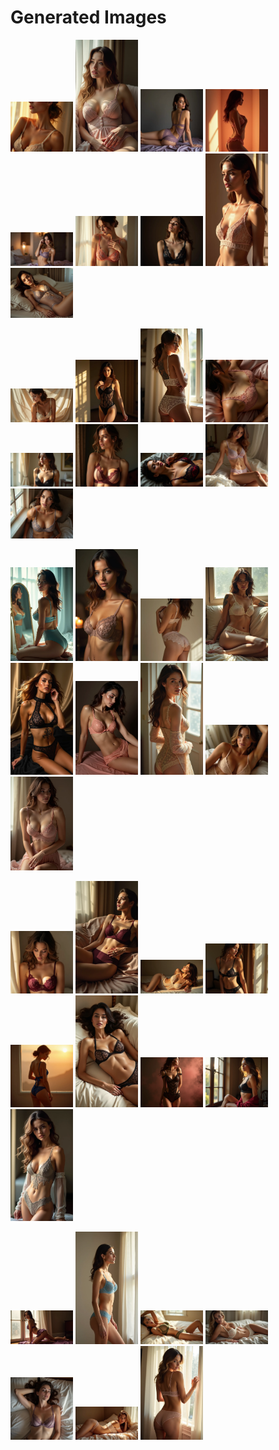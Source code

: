 # Generated Images



<img src="2025_06_21_01.webp" width="100"/> <img src="2025_06_21_02.webp" width="100"/> <img src="2025_06_21_03.webp" width="100"/> <img src="2025_06_21_04.webp" width="100"/> <img src="2025_06_21_05.webp" width="100"/> <img src="2025_06_21_06.webp" width="100"/> <img src="2025_06_21_07.webp" width="100"/> <img src="2025_06_21_08.webp" width="100"/> <img src="2025_06_21_09.webp" width="100"/>

<img src="2025_06_21_10.webp" width="100"/> <img src="2025_06_21_11.webp" width="100"/> <img src="2025_06_21_12.webp" width="100"/> <img src="2025_06_21_13.webp" width="100"/> <img src="2025_06_21_14.webp" width="100"/> <img src="2025_06_21_15.webp" width="100"/> <img src="2025_06_21_16.webp" width="100"/> <img src="2025_06_21_17.webp" width="100"/> <img src="2025_06_21_18.webp" width="100"/>

<img src="2025_06_21_19.webp" width="100"/> <img src="2025_06_21_20.webp" width="100"/> <img src="2025_06_21_21.webp" width="100"/> <img src="2025_06_21_22.webp" width="100"/> <img src="2025_06_21_23.webp" width="100"/> <img src="2025_06_21_24.webp" width="100"/> <img src="2025_06_21_25.webp" width="100"/> <img src="2025_06_21_26.webp" width="100"/> <img src="2025_06_21_27.webp" width="100"/>

<img src="2025_06_21_28.webp" width="100"/> <img src="2025_06_21_29.webp" width="100"/> <img src="2025_06_21_30.webp" width="100"/> <img src="2025_06_21_31.webp" width="100"/> <img src="2025_06_21_32.webp" width="100"/> <img src="2025_06_21_33.webp" width="100"/> <img src="2025_06_21_34.webp" width="100"/> <img src="2025_06_21_35.webp" width="100"/> <img src="2025_06_21_36.webp" width="100"/>

<img src="2025_06_21_37.webp" width="100"/> <img src="2025_06_21_38.webp" width="100"/> <img src="2025_06_21_39.webp" width="100"/> <img src="2025_06_21_40.webp" width="100"/> <img src="2025_06_21_41.webp" width="100"/> <img src="2025_06_21_42.webp" width="100"/> <img src="2025_06_21_43.webp" width="100"/>
